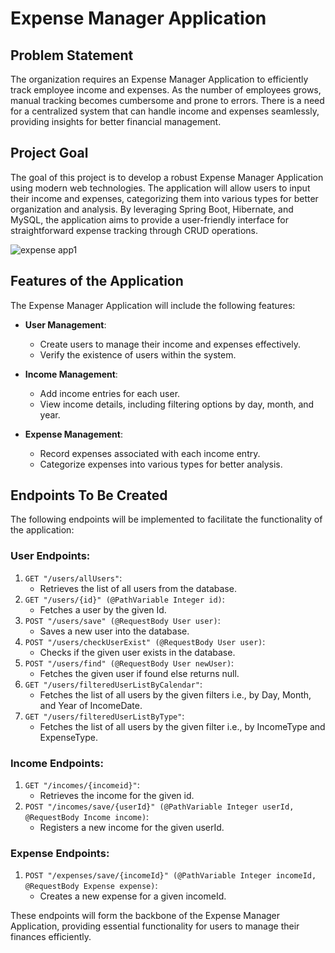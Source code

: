 # Expense Manager Application

## Problem Statement
The organization requires an Expense Manager Application to efficiently track employee income and expenses. As the number of employees grows, manual tracking becomes cumbersome and prone to errors. There is a need for a centralized system that can handle income and expenses seamlessly, providing insights for better financial management.

## Project Goal
The goal of this project is to develop a robust Expense Manager Application using modern web technologies. The application will allow users to input their income and expenses, categorizing them into various types for better organization and analysis. By leveraging Spring Boot, Hibernate, and MySQL, the application aims to provide a user-friendly interface for straightforward expense tracking through CRUD operations.

![expense app1](https://github.com/chiragatgit/Portfolio/assets/119803371/bddf1313-ceeb-44e8-9939-865883e323c5)
## Features of the Application
The Expense Manager Application will include the following features:

- **User Management**:
  - Create users to manage their income and expenses effectively.
  - Verify the existence of users within the system.

- **Income Management**:
  - Add income entries for each user.
  - View income details, including filtering options by day, month, and year.

- **Expense Management**:
  - Record expenses associated with each income entry.
  - Categorize expenses into various types for better analysis.

## Endpoints To Be Created
The following endpoints will be implemented to facilitate the functionality of the application:

### User Endpoints:
1. `GET "/users/allUsers"`:
   - Retrieves the list of all users from the database.
2. `GET "/users/{id}" (@PathVariable Integer id)`:
   - Fetches a user by the given Id.
3. `POST "/users/save" (@RequestBody User user)`:
   - Saves a new user into the database.
4. `POST "/users/checkUserExist" (@RequestBody User user)`:
   - Checks if the given user exists in the database.
5. `POST "/users/find" (@RequestBody User newUser)`:
   - Fetches the given user if found else returns null.
6. `GET "/users/filteredUserListByCalendar"`:
   - Fetches the list of all users by the given filters i.e., by Day, Month, and Year of IncomeDate.
7. `GET "/users/filteredUserListByType"`:
   - Fetches the list of all users by the given filter i.e., by IncomeType and ExpenseType.

### Income Endpoints:
1. `GET "/incomes/{incomeid}"`:
   - Retrieves the income for the given id.
2. `POST "/incomes/save/{userId}" (@PathVariable Integer userId, @RequestBody Income income)`:
   - Registers a new income for the given userId.

### Expense Endpoints:
1. `POST "/expenses/save/{incomeId}" (@PathVariable Integer incomeId, @RequestBody Expense expense)`:
   - Creates a new expense for a given incomeId.

These endpoints will form the backbone of the Expense Manager Application, providing essential functionality for users to manage their finances efficiently.
